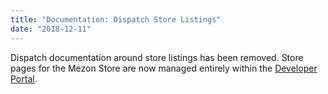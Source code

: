 ```yaml
---
title: "Documentation: Dispatch Store Listings"
date: "2018-12-11"
---
```


Dispatch documentation around store listings has been removed. Store pages for the Mezon Store are now managed entirely within the [Developer Portal](https://mezon.com/developers).

